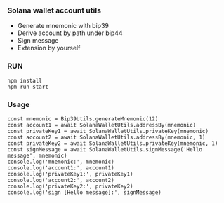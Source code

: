 ### Solana wallet account utils

- Generate mnemonic with bip39
- Derive account by path under bip44
- Sign message
- Extension by yourself

### RUN

```
npm install
npm run start
```

### Usage

```
const mnemonic = Bip39Utils.generateMnemonic(12)
const account1 = await SolanaWalletUtils.addressBy(mnemonic)
const privateKey1 = await SolanaWalletUtils.privateKey(mnemonic)
const account2 = await SolanaWalletUtils.addressBy(mnemonic, 1)
const privateKey2 = await SolanaWalletUtils.privateKey(mnemonic, 1)
const signMessage = await SolanaWalletUtils.signMessage('Hello message', mnemonic)
console.log('mnemonic:', mnemonic)
console.log('account1:', account1)
console.log('privateKey1:', privateKey1)
console.log('account2:', account2)
console.log('privateKey2:', privateKey2)
console.log('sign [Hello message]:', signMessage)
```
